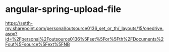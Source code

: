 # angular-spring-upload-file
https://setth-my.sharepoint.com/personal/outsource0136_set_or_th/_layouts/15/onedrive.aspx?id=%2Fpersonal%2Foutsource0136%5Fset%5For%5Fth%2FDocuments%2Fout%5Fsource%5Fext%5FNB
